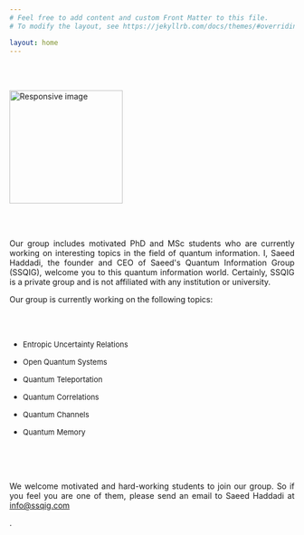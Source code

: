 ```yaml
---
# Feel free to add content and custom Front Matter to this file.
# To modify the layout, see https://jekyllrb.com/docs/themes/#overriding-theme-defaults

layout: home
---
```



<br><br>
<section id="about">
	<div class="container">
	  <div class="avatar">
		<img class="img-circle" src="{{ site.baseurl }}static/{{ site.avatar }}" alt="Responsive image" width="200" height="200">
	  </div>

<br><br>
 <p class="paragraph_style_4" align="justify">
Our group includes motivated PhD and MSc students who are currently working on interesting topics in the field of quantum information. I, Saeed Haddadi, the founder and CEO of Saeed's Quantum Information Group (SSQIG), welcome you to this quantum information world. Certainly, SSQIG is a private group and is not affiliated with any institution or university.</p>

 <p class="paragraph_style_4" align="justify">
	Our group is currently working on the following topics: </p>
<br><br>
<ul>
	<li><p class="paragraph_style_4" align="justify"><font size="2.5">Entropic Uncertainty Relations</font></p></li>
	<li><p class="paragraph_style_4" align="justify"><font size="2.5">Open Quantum Systems</font></p></li>
	<li><p class="paragraph_style_4" align="justify"><font size="2.5">Quantum Teleportation</font></p></li>
	<li><p class="paragraph_style_4" align="justify"><font size="2.5">Quantum Correlations</font></p></li>
	<li><p class="paragraph_style_4" align="justify"><font size="2.5">Quantum Channels</font></p></li>
	<li><p class="paragraph_style_4" align="justify"><font size="2.5">Quantum Memory</font></p></li>					
</ul>

<br><br><br>

<p align="justify"> We welcome motivated and hard-working students to join our group. So if you feel you are one of them, please send an email to Saeed Haddadi at <a href="mailto:info@ssqig.com">info@ssqig.com</a></p>.<br>



